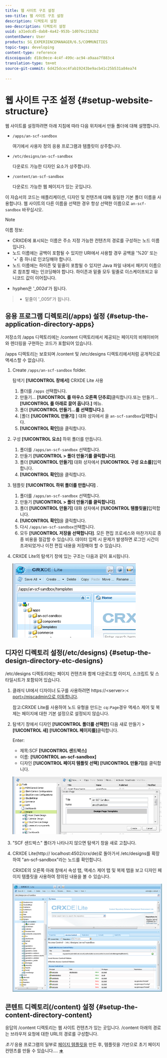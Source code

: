 ```yaml
---
title: 웹 사이트 구조 설정
seo-title: 웹 사이트 구조 설정
description: 디렉토리 설정
seo-description: 디렉토리 설정
uuid: a31edcd5-dab8-4a42-953b-1d076c2182b2
contentOwner: User
products: SG_EXPERIENCEMANAGER/6.5/COMMUNITIES
topic-tags: developing
content-type: reference
discoiquuid: d18c0ece-4c4f-499c-ac94-a9aaa7f883c4
translation-type: tm+mt
source-git-commit: 6d425dcec4fab19243be9acb41c25b531a84ea74

---
```



# 웹 사이트 구조 설정 {#setup-website-structure}

웹 사이트를 설정하려면 아래 지침에 따라 다음 위치에서 만들 폴더에 대해 설명합니다.

* `/apps/an-scf-sandbox`

   여기에서 사용자 정의 응용 프로그램과 템플릿이 상주합니다.

* `/etc/designs/an-scf-sandbox`

   다운로드 가능한 디자인 요소가 상주합니다.

* `/content/an-scf-sandbox`

   다운로드 가능한 웹 페이지가 있는 곳입니다.

이 자습서의 코드는 애플리케이션, 디자인 및 컨텐츠에 대해 동일한 기본 폴더 이름을 사용합니다. 웹 사이트의 다른 이름을 선택한 경우 항상 선택한 이름으로 `an-scf-sandbox` 바꾸십시오.

>[!NOTE]
>
>이름 정보:
>
>* CRXDE에 표시되는 이름은 주소 지정 가능한 컨텐츠의 경로를 구성하는 노드 이름입니다.
>* 노드 이름에는 공백이 포함될 수 있지만 URI에서 사용할 경우 공백을 &#39;%20&#39; 또는 &#39;+&#39; 중 하나로 인코딩해야 합니다.
>* 노드 이름에는 하이픈 및 밑줄이 포함될 수 있지만 Java 파일 내에서 패키지 이름으로 참조할 때는 인코딩해야 합니다. 하이픈과 밑줄 모두 밑줄로 이스케이프되고 유니코드 값이 이어집니다.
   >
   >   
   * hyphen은 &#39;_002d&#39;가 됩니다.
   >   * 밑줄이 &#39;_005f&#39;가 됩니다.


## 응용 프로그램 디렉토리(/apps) 설정 {#setup-the-application-directory-apps}

저장소의 /apps 디렉토리에는 /content 디렉토리에서 제공되는 페이지의 비헤이비어와 렌더링을 구현하는 코드가 포함되어 있습니다.

/apps 디렉토리는 보호되며 /content 및 /etc/designs 디렉토리에서처럼 공개적으로 액세스할 수 없습니다.

1. Create `/apps/an-scf-sandbox` folder.

   탐색기 **[!UICONTROL 창에서]** CRXDE Lite 사용

   1. 폴더를 `/apps` 선택합니다.
   1. 만들기... **[!UICONTROL 를 마우스 오른쪽 단추로]**&#x200B;클릭합니다.또는 만들기... **[!UICONTROL 를 아래로 끌어 옵니다.]** 메뉴.
   1. 폴더 **[!UICONTROL 만들기...를 선택합니다.]**.
   1. [폴더 **[!UICONTROL 만들기]** ] 대화 상자에서 을 `an-scf-sandbox`입력합니다.
   1. **[!UICONTROL 확인]**&#x200B;을 클릭합니다.

1. 구성 **[!UICONTROL 요소]** 하위 폴더를 만듭니다.

   1. 폴더를 `/apps/an-scf-sandbox` 선택합니다.
   1. 만들기 **[!UICONTROL > 폴더 만들기를 클릭합니다]**.
   1. 폴더 **[!UICONTROL 만들기]** 대화 상자에서 **[!UICONTROL 구성 요소를]**&#x200B;입력합니다.
   1. **[!UICONTROL 확인]**&#x200B;을 클릭합니다.

1. 템플릿 **[!UICONTROL 하위 폴더를 만듭니다]** .

   1. 폴더를 `/apps/an-scf-sandbox` 선택합니다.
   1. 만들기 **[!UICONTROL > 폴더 만들기를 클릭합니다]**.
   1. 폴더 **[!UICONTROL 만들기]** 대화 상자에서 **[!UICONTROL 템플릿을]**&#x200B;입력합니다.
   1. **[!UICONTROL 확인]**&#x200B;을 클릭합니다.
   1. 다시 `/apps/an-scf-sandbox`선택합니다.
   1. 모두 **[!UICONTROL 저장을 선택합니다]**.
   모든 편집 프로세스와 마찬가지로 종종 비용을 절감할 수 있습니다. 데이터 입력 시 문제가 발생하면 로그인 시간이 초과되었거나 이전 편집 내용을 저장해야 할 수 있습니다.

1. CRXDE Lite의 탐색기 창에 있는 구조는 다음과 같이 표시됩니다.

   ![chlimage_1-44](assets/chlimage_1-44.png)

## 디자인 디렉토리 설정(/etc/designs) {#setup-the-design-directory-etc-designs}

/etc/designs 디렉토리에는 페이지 컨텐츠와 함께 다운로드할 이미지, 스크립트 및 스타일시트가 포함되어 있습니다.

1. 클래식 UI에서 디자이너 도구를 사용하려면 https://&lt;server>:&lt; [port>/miscadmin으로 이동합니다](http://localhost:4502/miscadmin).

   참고:CRXDE Lite를 사용하여 노드 유형을 만드는 `cq:Page`경우 액세스 제어 및 복제는 페이지에 대한 기본 설정으로 설정되지 않습니다.

1. 탐색기 창에서 디자인 **[!UICONTROL 폴더를 선택한]** 다음 새로 만들기 > **[!UICONTROL 새]** **[!UICONTROL 페이지를]**&#x200B;클릭합니다.

   Enter:

   * 제목:SCF **[!UICONTROL 샌드박스]**
   * 이름: **[!UICONTROL an-scf-sandbox]**
   * 디자인 **[!UICONTROL 페이지 템플릿 선택]**
   **[!UICONTROL 만들기]**&#x200B;를 클릭합니다.

   ![chlimage_1-45](assets/chlimage_1-45.png)

1. &quot;SCF 샌드박스&quot; 폴더가 나타나지 않으면 탐색기 창을 새로 고칩니다.

1. CRXDE Lite(http:// localhost:4502/crx/de)로 돌아가서 /etc/designs를 확장하여 &quot;an-scf-sandbox&quot;라는 노드를 확인합니다.

   CRXDE의 오른쪽 아래 창에서 속성 탭, 액세스 제어 탭 및 복제 탭을 보고 디자인 페이지 템플릿을 사용하여 정의된 내용을 볼 수 있습니다.

   ![chlimage_1-46](assets/chlimage_1-46.png)

## 콘텐트 디렉토리(/content) 설정 {#setup-the-content-directory-content}

응답의 /content 디렉토리는 웹 사이트 컨텐츠가 있는 곳입니다. /content 아래의 경로는 브라우저 요청에 대한 URL의 경로를 구성합니다.

*초기* 응용 프로그램의 일부로 [페이지 템플릿을](initial-app.md#createthepagetemplate) 만든 후, 템플릿을 기반으로 초기 페이지 컨텐츠를 만들 수 있습니다.... [**⇒**](initial-app.md)
